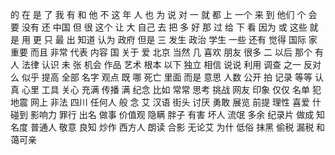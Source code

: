 的
在
是
了
我
有
和
他
不
这
年
人
也
为
说
对
一
就
都
上
一个
来
到
他们
个
会
要
没有
还
中国
但
很
这个
让
大
自己
去
把
多
好
那
过
给
下
看
因为
或
这些
就是
用
更
只
最
出
知道
认为
政府
但是
三
发生
政治
学生
一些
还有
觉得
国际
家
重要
而且
非常
代表
内容
国
关于
爱
北京
当然
几
喜欢
朋友
很多
二
以后
那个
有人
法律
认识
未
张
机会
作品
艺术
根本
以下
独立
相信
说说
利用
调查
之一
反对
么
似乎
提高
全部
名字
观点
既
哪
死亡
里面
而是
意思
人数
公开
拍
记录
等等
认真
心里
工具
关心
充满
传播
满
纪念
比如
常常
思考
挑战
网友
印象
仅仅
名单
犯
地震
网上
非法
四川
任何人
般
念
艾
汉语
街头
讨厌
勇敢
展览
前提
理性
喜爱
什
碰到
影响力
罪行
出名
做事
价值观
隐瞒
胖子
有害
坏人
流氓
多余
纪录片
做成
知名度
普通人
敬意
良知
炒作
西方人
朗读
合影
无论艾
为什
低俗
抹黑
偷税
漏税
和蔼可亲
